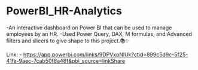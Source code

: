 # PowerBI_HR-Analytics
-An interactive dashboard on Power BI that can be used to manage employees by an HR.
-Used Power Query, DAX, M formulas, and Advanced filters and slicers to give shape to this project.📚✨
 
 
 Link: -
  https://app.powerbi.com/links/9DPVxpNlUk?ctid=899c5d9c-5f25-41fe-9aec-7cab50f8a48f&pbi_source=linkShare
  
